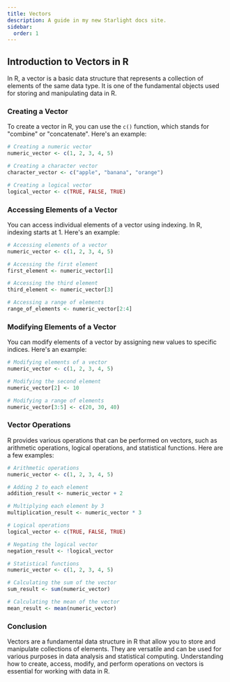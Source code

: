 ```yaml
---
title: Vectors
description: A guide in my new Starlight docs site.
sidebar:
  order: 1
---
```

## Introduction to Vectors in R

In R, a vector is a basic data structure that represents a collection of elements of the same data type. It is one of the fundamental objects used for storing and manipulating data in R.

### Creating a Vector

To create a vector in R, you can use the `c()` function, which stands for "combine" or "concatenate". Here's an example:

```R
# Creating a numeric vector
numeric_vector <- c(1, 2, 3, 4, 5)

# Creating a character vector
character_vector <- c("apple", "banana", "orange")

# Creating a logical vector
logical_vector <- c(TRUE, FALSE, TRUE)
```

### Accessing Elements of a Vector

You can access individual elements of a vector using indexing. In R, indexing starts at 1. Here's an example:

```R
# Accessing elements of a vector
numeric_vector <- c(1, 2, 3, 4, 5)

# Accessing the first element
first_element <- numeric_vector[1]

# Accessing the third element
third_element <- numeric_vector[3]

# Accessing a range of elements
range_of_elements <- numeric_vector[2:4]
```

### Modifying Elements of a Vector

You can modify elements of a vector by assigning new values to specific indices. Here's an example:

```R
# Modifying elements of a vector
numeric_vector <- c(1, 2, 3, 4, 5)

# Modifying the second element
numeric_vector[2] <- 10

# Modifying a range of elements
numeric_vector[3:5] <- c(20, 30, 40)
```

### Vector Operations

R provides various operations that can be performed on vectors, such as arithmetic operations, logical operations, and statistical functions. Here are a few examples:

```R
# Arithmetic operations
numeric_vector <- c(1, 2, 3, 4, 5)

# Adding 2 to each element
addition_result <- numeric_vector + 2

# Multiplying each element by 3
multiplication_result <- numeric_vector * 3

# Logical operations
logical_vector <- c(TRUE, FALSE, TRUE)

# Negating the logical vector
negation_result <- !logical_vector

# Statistical functions
numeric_vector <- c(1, 2, 3, 4, 5)

# Calculating the sum of the vector
sum_result <- sum(numeric_vector)

# Calculating the mean of the vector
mean_result <- mean(numeric_vector)
```

### Conclusion

Vectors are a fundamental data structure in R that allow you to store and manipulate collections of elements. They are versatile and can be used for various purposes in data analysis and statistical computing. Understanding how to create, access, modify, and perform operations on vectors is essential for working with data in R.
